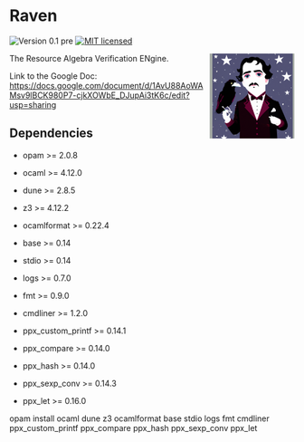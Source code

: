 # Raven
![Version 0.1 pre](https://img.shields.io/badge/version-0.1_pre-green.svg)
[![MIT licensed](https://img.shields.io/badge/license-MIT-blue.svg)](https://raw.githubusercontent.com/nyu-acsys/raven/master/LICENSE)

<img align="right" width="150" src="logo.png"/>

The Resource Algebra Verification ENgine.

Link to the Google Doc: https://docs.google.com/document/d/1AvU88AoWAMsv9lBCK980P7-cjkXOWbE_DJupAi3tK6c/edit?usp=sharing

## Dependencies

- opam >= 2.0.8

- ocaml >= 4.12.0

- dune >= 2.8.5

- z3 >= 4.12.2

- ocamlformat >= 0.22.4

- base >= 0.14

- stdio >= 0.14

- logs >= 0.7.0

- fmt >= 0.9.0

- cmdliner >= 1.2.0

- ppx_custom_printf >= 0.14.1

- ppx_compare >= 0.14.0

- ppx_hash >= 0.14.0

- ppx_sexp_conv >= 0.14.3

- ppx_let >= 0.16.0


opam install ocaml dune z3 ocamlformat base stdio logs fmt cmdliner ppx_custom_printf ppx_compare ppx_hash ppx_sexp_conv ppx_let